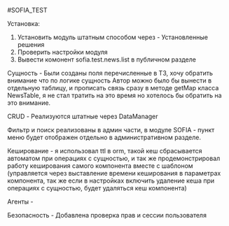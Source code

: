 #SOFIA_TEST

Установка:
1. Установить модуль штатным способом через - Установленные решения
2. Проверить настройки модуля
3. Вывести комонент sofia.test.news.list в публичном разделе

Сущность - Были созданы поля перечисленные в ТЗ, хочу обратить внимание что по логике сущность Автор можно было бы вынести в отдельную таблицу, и прописать связь сразу в методе getMap класса NewsTable, я не стал тратить на это время но хотелось бы обратить на это внимание.

CRUD - Реализуются штатные через DataManager

Фильтр и поиск реализованы в админ части, в модуле SOFIA - пункт меню будет отображен отдельно в административном разделе.

Кеширование -  я использовал ttl в orm, такой кеш сбрасывается автоматом при операциях с сущностью, и так же продемонстрировал работу кеширования самого компонента вместе с шаблоном (управляется через выставление времени кеширования в параметрах компонента, так же если в настройках включить удаление кеша при операциях с сущностью, будет удаляться кеш компонента) 

Агенты - 

Безопасность - Добавлена проверка прав и сессии пользователя


